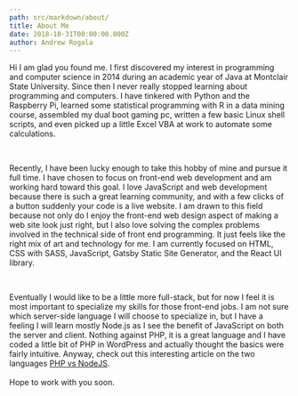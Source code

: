 ```yaml
---
path: src/markdown/about/
title: About Me
date: 2018-10-31T00:00:00.000Z
author: Andrew Rogala
---
```


<p>Hi I am glad you found me. I first discovered my interest in programming and computer science in 2014 during an academic year of Java at Montclair State University. Since then I never really stopped learning about programming and computers. I have tinkered with Python and the Raspberry Pi, learned some statistical programming with R in a data mining course, assembled my dual boot gaming pc, written a few basic Linux shell scripts, and even picked up a little Excel VBA at work to automate some calculations.</p><br/>

<p>Recently, I have been lucky enough to take this hobby of mine and pursue it full time. I have chosen to focus on front-end web development and am working hard toward this goal. I love JavaScript and web development because there is such a great learning community, and with a few clicks of a button suddenly your code is a live website. I am drawn to this field because not only do I enjoy the front-end web design aspect of making a web site look just right, but I also love solving the complex problems involved in the technical side of front end programming. It just feels like the right mix of art and technology for me. I am currently focused on HTML, CSS with SASS, JavaScript, Gatsby Static Site Generator, and the React UI library.</p><br/>

<p>Eventually I would like to be a little more full-stack, but for now I feel it is most important to specialize my skills for those front-end jobs. I am not sure which server-side language I will choose to specialize in, but I have a feeling I will learn mostly Node.js as I see the benefit of JavaScript on both the server and client. Nothing against PHP, it is a great language and I have coded a little bit of PHP in WordPress and actually thought the basics were fairly intuitive. Anyway, check out this interesting article on the two languages <a href="https://www.infoworld.com/article/3166109/application-development/php-vs-nodejs-an-epic-battle-for-developer-mind-share.html">PHP vs NodeJS</a>.<br/><br/>Hope to work with you soon.</p>
